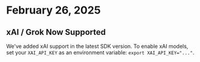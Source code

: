 # February 26, 2025

## xAI / Grok Now Supported

We've added xAI support in the latest SDK version. To enable xAI models, set your `XAI_API_KEY` as an environment variable: `export XAI_API_KEY="..."`.
